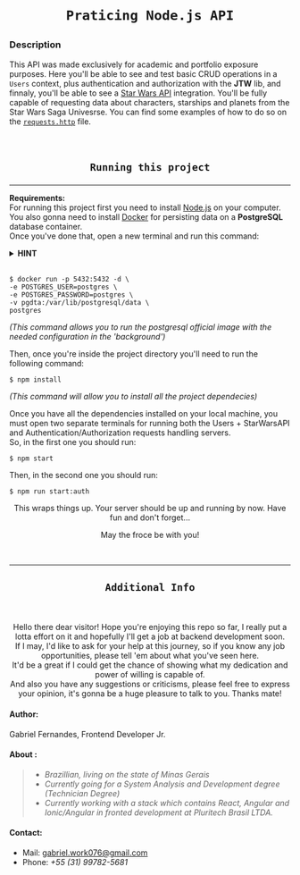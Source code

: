 <h1 align=center>

    Praticing Node.js API

</h1>

### **Description**

This API was made exclusively for academic and portfolio exposure purposes. Here you'll be able to see and test basic CRUD operations in a `Users` context, plus authentication and authorization with the **JTW** lib, and finnaly, you'll be able to see a [Star Wars API](https://swapi.dev) integration. You'll be fully capable of requesting data about characters, starships and planets from the Star Wars Saga Univesrse. You can find some examples of how to do so on the [`requests.http`]('https://github.com/gabrielFernandes-dev/PraticingNodejs/requests.http') file.
<br/>
<br/><br/>

<h2 align=center>

    Running this project

</h2>
<hr>

**Requirements:**  
For running this project first you need to install [Node.js](https://nodejs.org/en/download/) on your computer. You also gonna need to install [Docker](https://docs.docker.com/get-docker/) for persisting data on a **PostgreSQL** database container.  
Once you've done that, open a new terminal and run this command:

<details>
    <summary> <b>HINT</b> </summary>
     Make sure there are no other services running on port <i>5432</i> or you can change it to one that suits you better. If you're on Windows you should try opening <code>cmd</code> as an administrator, ohterwise you should probably run this command as superuser with the <code>sudo</code> command.
</details>  
<br/>

```
$ docker run -p 5432:5432 -d \  
-e POSTGRES_USER=postgres \  
-e POSTGRES_PASSWORD=postgres \  
-v pgdta:/var/lib/postgresql/data \   
postgres
```  
_(This command allows you to run the postgresql official image with the needed configuration in the 'background')_

Then, once you're inside the project directory you'll need to run the following command:

 ```
 $ npm install
 ```

_(This command will allow you to install all the project dependecies)_

Once you have all the dependencies installed on your local machine, you must open two separate terminals for running both the Users + StarWarsAPI and Authentication/Authorization requests handling servers.  
So, in the first one you should run:

```
$ npm start  
```

Then, in the second one you should run:

```
$ npm run start:auth
```

<p align=center>
This wraps things up. Your server should be up and running by now. Have fun and don't forget...
</p>
<p align=center>  
May the froce be with you!
</p>
<br/>
<hr>
<h2 align=center>

    Additional Info

</h2>
<br/>

<p align=center>
Hello there dear visitor! Hope you're enjoying this repo so far, I really put a lotta effort on it and hopefully I'll get a job at backend development soon. <br/> If I may, I'd like to ask for your help at this journey, so if you know any job opportunities, please tell 'em about what you've seen here. <br/>
It'd be a great if I could get the chance of showing what my dedication and power of willing is capable of. <br/>
And also you have any suggestions or criticisms, please feel free to express your opinion,  it's gonna be a huge pleasure to talk to you. Thanks mate!
</p>

#### **Author**:

Gabriel Fernandes, Frontend Developer Jr.

#### **About** :

> - _Brazillian, living on the state of Minas Gerais_
> - _Currently going for a System Analysis and Development degree (Technician Degree)_
> - _Currently working with a stack which contains React, Angular and Ionic/Angular in fronted development at Pluritech Brasil LTDA._

#### **Contact:**

- Mail: gabriel.work076@gmail.com
- Phone: _+55 (31) 99782-5681_
